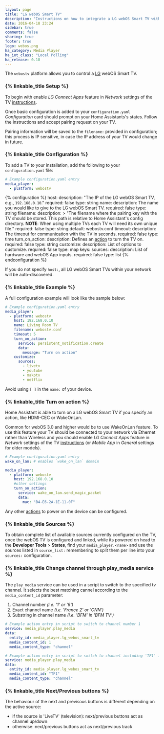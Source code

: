 ```yaml
---
layout: page
title: "LG webOS Smart TV"
description: "Instructions on how to integrate a LG webOS Smart TV within Home Assistant."
date: 2016-04-18 23:24
sidebar: true
comments: false
sharing: true
footer: true
logo: webos.png
ha_category: Media Player
ha_iot_class: "Local Polling"
ha_release: 0.18
---
```


The `webostv` platform allows you to control a [LG](http://www.lg.com/) webOS
Smart TV.

### {% linkable_title Setup %}

To begin with enable *LG Connect Apps* feature in *Network* settings of the TV
[instructions](http://www.lg.com/uk/support/product-help/CT00008334-1437131798537-others).

Once basic configuration is added to your `configuration.yaml` *Configuration*
card should prompt on your Home Assistants's states.
Follow the instructions and accept pairing request on your TV.

Pairing information will be saved to the `filename:` provided in configuration;
this process is IP sensitive,
in case the IP address of your TV would change in future.

### {% linkable_title Configuration %}

To add a TV to your installation,
add the following to your `configuration.yaml` file:

```yaml
# Example configuration.yaml entry
media_player:
  - platform: webostv
```

{% configuration %}
host:
  description: "The IP of the LG webOS Smart TV, e.g., `192.168.0.10`."
  required: false
  type: string
name:
  description: The name you would like to give to the LG webOS Smart TV.
  required: false
  type: string
filename:
  description: >
    "The filename where the pairing key with the TV should be stored.
    This path is relative to Home Assistant's config directory. **NOTE**:
    When using multiple TVs each TV will need its own unique file."
  required: false
  type: string
  default: webostv.conf
timeout:
  description: The timeout for communication with the TV in seconds.
  required: false
  type: time
turn_on_action:
  description: Defines an [action](/docs/automation/action/) to turn the TV on.
  required: false
  type: string
customize:
  description: List of options to customize.
  required: false
  type: map
  keys:
    sources:
      description: List of hardware and webOS App inputs.
      required: false
      type: list
{% endconfiguration %}

If you do not specify `host:`, all LG webOS Smart TVs within your network will
be auto-discovered.

### {% linkable_title Example %}

A full configuration example will look like the sample below:

```yaml
# Example configuration.yaml entry
media_player:
  - platform: webostv
    host: 192.168.0.10
    name: Living Room TV
    filename: webostv.conf
    timeout: 5
    turn_on_action:
      service: persistent_notification.create
      data:
        message: "Turn on action"
    customize:
      sources:
        - livetv
        - youtube
        - makotv
        - netflix
```

Avoid using `[ ]` in the `name:` of your device.

### {% linkable_title Turn on action %}

Home Assistant is able to turn on a LG webOS Smart TV if you specify an action,
like HDMI-CEC or WakeOnLan.

Common for webOS 3.0 and higher would be to use WakeOnLan feature. To use this
feature your TV should be connected to your network via Ethernet rather than
Wireless and you should enable *LG Connect Apps* feature in *Network* settings
of the TV
[instructions](http://www.lg.com/uk/support/product-help/CT00008334-1437131798537-others)
(or *Mobile App* in *General* settings for older models).

```yaml
# Example configuration.yaml entry
wake_on_lan: # enables `wake_on_lan` domain

media_player:
  - platform: webostv
    host: 192.168.0.10
    #other settings
    turn_on_action:
      service: wake_on_lan.send_magic_packet
      data:
        mac: "B4-E6-2A-1E-11-0F"
```

Any other [actions](/docs/automation/action/) to power on the device can be
configured.

### {% linkable_title Sources %}

To obtain complete list of available sources currently configured on the TV,
once the webOS TV is configured and linked, while its powered on head to the
**Developer Tools** > **States**,
find your `media_player.<name>` and use the sources listed in `source_list:`
remembering to split them per line into your `sources:` configuration.

### {% linkable_title Change channel through play_media service %}

The `play_media` service can be used in a script to switch to the specified tv
channel. It selects the best matching cannel according to the `media_content_id`
parameter:

 1. Channel number *(i.e. '1' or '6')*
 2. Exact channel name *(i.e. 'France 2' or 'CNN')*
 3. Substring in channel name *(i.e. 'BFM' in 'BFM TV')*

```yaml
# Example action entry in script to switch to channel number 1
service: media_player.play_media
data:
  entity_id: media_player.lg_webos_smart_tv
  media_content_id: 1
  media_content_type: "channel"

# Example action entry in script to switch to channel including 'TF1' in its name
service: media_player.play_media
data:
  entity_id: media_player.lg_webos_smart_tv
  media_content_id: "TF1"
  media_content_type: "channel"
```

### {% linkable_title Next/Previous buttons %}

The behaviour of the next and previsous buttons is different depending on the
active source:

 - if the source is 'LiveTV' (television): next/previous buttons act as channel up/down
 - otherwise: next/previous buttons act as next/previous track
